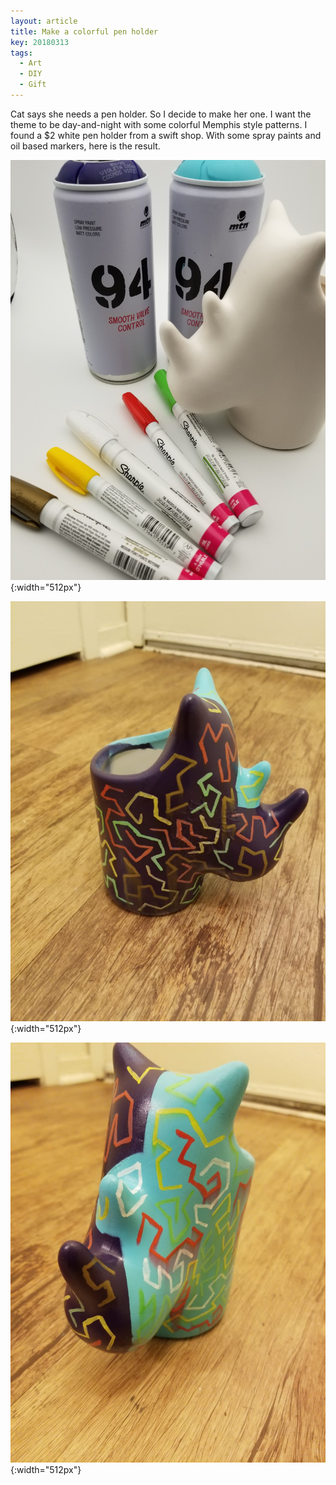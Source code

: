 ```yaml
---
layout: article
title: Make a colorful pen holder
key: 20180313
tags:
  - Art
  - DIY
  - Gift
---
```

Cat says she needs a pen holder. So I decide to make her one.
I want the theme to be day-and-night with some colorful Memphis style patterns.
I found a $2 white pen holder from a swift shop. With some spray paints and oil based markers, here is the result.

![materials](/assets/images/colorful_pen_holder/material.jpg){:width="512px"}

![result2](/assets/images/colorful_pen_holder/result2.jpg){:width="512px"}

![result3](/assets/images/colorful_pen_holder/result3.jpg){:width="512px"}

